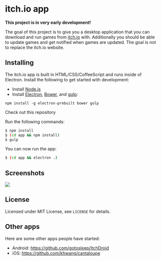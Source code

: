 # itch.io app

**This project is in very early development!**

The goal of this project is to give you a desktop application that you can
download and run games from [itch.io](http://itch.io) with. Additionally you
should be able to update games and get notified when games are updated. The
goal is not to replace the itch.io website.

## Installing

The itch.io app is built in HTML/CSS/CoffeeScript and runs inside of Electron.
Install the following to get started with development:

* Install [Node.js](https://nodejs.org/)
* Install [Electron](https://github.com/atom/electron), [Bower](http://bower.io/), and [gulp](http://gittup.org/tup/):

```
npm install -g electron-prebuilt bower gulp
```

Check out this repository

Run the following commands:

```bash
$ npm install
$ (cd app && npm install)
$ gulp
```

You can now run the app:

```bash
$ (cd app && electron .)
```

## Screenshots

![](https://misc.amos.me/shots/Screen%20Shot%202015-10-04%20at%2019.09.56.png)


## License

Licensed under MIT License, see `LICENSE` for details.

## Other apps

Here are some other apps people have started:

* Android: https://github.com/gotosleep/ItchDroid
* iOS: https://github.com/khwang/cantaloupe

